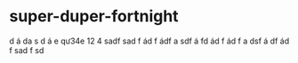 # super-duper-fortnight
d á
da s
d
á e
qư34e
 12
 4
 sadf
  sad
  f 
  ád
  f
  ádf
   a
   sdf
    á
    fd
    ád
    f 
    ád
    f a
    dsf
     á
     df
      ád
      f 
      sad
      f 
      sd
